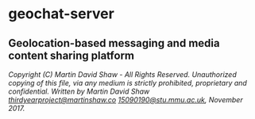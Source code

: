 # geochat-server
## Geolocation-based messaging and media content sharing platform

*Copyright (C) Martin David Shaw - All Rights Reserved.*
*Unauthorized copying of this file, via any medium is strictly prohibited, proprietary and confidential.*
*Written by Martin David Shaw <thirdyearproject@martinshaw.co> <15090190@stu.mmu.ac.uk>, November 2017.*